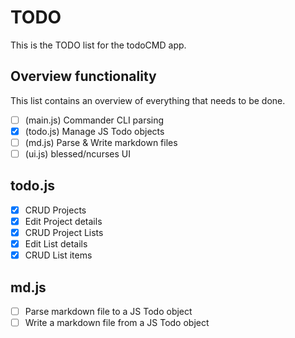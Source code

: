 # TODO
This is the TODO list for the todoCMD app.

## Overview functionality
This list contains an overview of everything that needs to be done.
  - [ ] (main.js) Commander CLI parsing
  - [X] (todo.js) Manage JS Todo objects
  - [ ] (md.js) Parse & Write markdown files
  - [ ] (ui.js) blessed/ncurses UI

## todo.js
  - [X] CRUD Projects
  - [X] Edit Project details
  - [X] CRUD Project Lists
  - [X] Edit List details
  - [X] CRUD List items

## md.js
  - [ ] Parse markdown file to a JS Todo object
  - [ ] Write a markdown file from a JS Todo object
